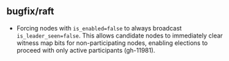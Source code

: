 ## bugfix/raft

* Forcing nodes with `is_enabled=false` to always broadcast
  `is_leader_seen=false`. This allows candidate nodes to immediately clear
  witness map bits for non-participating nodes, enabling elections to
  proceed with only active participants (gh-11981).
